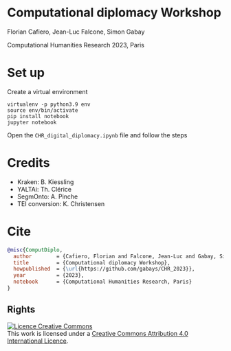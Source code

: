 # Computational diplomacy Workshop

Florian Cafiero, Jean-Luc Falcone, Simon Gabay

Computational Humanities Research 2023, Paris

# Set up

Create a virtual environment

```
virtualenv -p python3.9 env
source env/bin/activate
pip install notebook
jupyter notebook
```

Open the `CHR_digital_diplomacy.ipynb` file and follow the steps

# Credits

- Kraken: B. Kiessling
- YALTAi: Th. Clérice
- SegmOnto: A. Pinche
- TEI conversion: K. Christensen

# Cite 

```bibtex
@misc{ComputDiplo,
  author 		= {Cafiero, Florian and Falcone, Jean-Luc and Gabay, Simon},
  title  		= {Computational diplomacy Workshop},
  howpublished  = {\url{https://github.com/gabays/CHR_2023}},
  year   		= {2023},
  notebook		= {Computational Humanities Research, Paris}
}
```

## Rights

<a rel="license" href="http://creativecommons.org/licenses/by-sa/4.0/"><img alt="Licence Creative Commons" style="border-width:0" src="https://i.creativecommons.org/l/by-sa/4.0/88x31.png" /></a><br />This work is licensed under a <a rel="license" href="http://creativecommons.org/licenses/by-sa/4.0/">Creative Commons Attribution 4.0 International Licence</a>.

